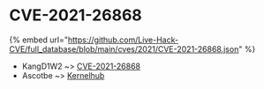 # CVE-2021-26868
{% embed url="https://github.com/Live-Hack-CVE/full_database/blob/main/cves/2021/CVE-2021-26868.json" %}

* KangD1W2 ~> [CVE-2021-26868](https://www.alice-snow.ru/2021/database/cve-2021-26868/cve-2021-26868-kangd1w2)
* Ascotbe ~> [Kernelhub](https://www.alice-snow.ru/2021/database/cve-2021-26868/kernelhub-ascotbe)